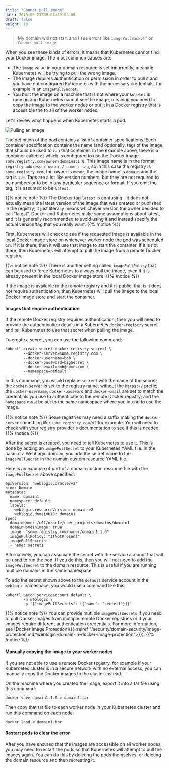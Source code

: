 ```yaml
---
title: "Cannot pull image"
date: 2019-03-23T08:08:19-04:00
draft: false
weight: 10
---
```


> My domain will not start and I see errors like `ImagePullBackoff` or `Cannot pull image`

When you see these kinds of errors, it means that Kubernetes cannot find your Docker image.
The most common causes are:

* The `image` value in your domain resource is set incorrectly, meaning Kubernetes will be
  trying to pull the wrong image.
* The image requires authentication or permission in order to pull it and you have not
  configured Kubernetes with the necessary credentials, for example in an `imagePullSecret`.
* You built the image on a machine that is not where your `kubelet` is running and Kubernetes
  cannot see the image, meaning you need to copy the image to the worker nodes or put it in
  a Docker registry that is accessible the to all of the worker nodes.

Let's review what happens when Kubernetes starts a pod.

![Pulling an image](/weblogic-kubernetes-operator/images/image-pull.png)

The definition of the pod contains a list of container specifications.  Each container
specification contains the name (and optionally, tag) of the image that should be used
to run that container.  In the example above, there is a container called `c1` which is
configured to use the Docker image `some.registry.com/owner/domain1:1.0`.  This image
name is in the format `registry address / owner / name : tag`, so in this case the
registry is `some.registry.com`, the owner is `owner`, the image name is `domain`
and the tag is `1.0`.  Tags are a lot like version numbers, but they are not required
to be numbers or to be in any particular sequence or format.  If you omit the tag, it
is assumed to be `latest`.

{{% notice note %}}
The Docker tag `latest` is confusing - it does not actually mean the latest version of
the image that was created or published in the registry; it just literally means
whichever version the owner decided to call "latest".  Docker and Kubernetes make
some assumptions about latest, and it is generally recommended to avoid using it and instead
specify the actual version/tag that you really want.
{{% /notice %}}

First, Kubernetes will check to see if the requested image is available in the local
Docker image store on whichever worker node the pod was scheduled on.  If it is there,
then it will use that image to start the container.  If it is not there, then Kubernetes
will attempt to pull the image from a remote Docker registry.

{{% notice note %}}
There is another setting called `imagePullPolicy` that can be used to force Kubernetes
to always pull the image, even if it is already present in the local Docker image
store.
{{% /notice %}}

If the image is available in the remote registry and it is public, that is it does not
require authentication, then Kubernetes will pull the image to the local Docker image
store and start the container.

#### Images that require authentication

If the remote Docker registry requires authentication, then you will need to provide
the authentication details in a Kubernetes `docker-registry` secret and tell Kubernetes
to use that secret when pulling the image.

To create a secret, you can use the following command:

```
kubectl create secret docker-registry secret1 \
        --docker-server=some.registry.com \
        --docker-username=bob \
        --docker-password=bigSecret \
        --docker-email=bob@some.com \
        --namespace=default
```

In this command, you would replace `secret1` with the name of the secret; the `docker-server`
is set to the registry name, without the `https://` prefix; the `docker-username`, `docker-password`
and `docker-email` are set to match the credentials you use to authenticate to the remote
Docker registry; and the `namespace` must be set to the same namespace where you intend to
use the image.

{{% notice note %}}
Some registries may need a suffix making the `docker-server` something like `some.registry.com/v2`
for example.  You will need to check with your registry provider's documentation to see if this is needed.
{{% /notice %}}

After the secret is created, you need to tell Kubernetes to use it.  This is done by adding
an `imagePullSecret` to your Kubernetes YAML file.  In the case of a WebLogic domain, you
add the secret name to the `imagePullSecret` in the domain custom resource YAML file.  

Here is an example of part of a domain custom resource file with the `imagePullSecret` above
specified:

```
apiVersion: "weblogic.oracle/v2"
kind: Domain
metadata:
  name: domain1
  namespace: default
  labels:
    weblogic.resourceVersion: domain-v2
    weblogic.domainUID: domain1
spec:
  domainHome: /u01/oracle/user_projects/domains/domain1
  domainHomeInImage: true
  image: "some.registry.com/owner/domain1:1.0"
  imagePullPolicy: "IfNotPresent"
  imagePullSecrets:
  - name: secret1
```

Alternatively, you can associate the secret with the service account that will be used to run
the pod.  If you do this, then you will not need to add the `imagePullSecret` to the domain
resource.  This is useful if you are running multiple domains in the same namespace.

To add the secret shown above to the `default` service account in the `weblogic` namespace, you
would use a command like this:

```
kubectl patch serviceaccount default \
        -n weblogic \
        -p '{"imagePullSecrets": [{"name": "secret1"}]}'
```

{{% notice note %}}
You can provide mutliple `imagePullSecrets` if you need to pull Docker images from multiple
remote Docker registries or if your images require different authentication credentials.
For more information, see [Docker Image Protection]({{<relref "/security/domain-security/image-protection.md#weblogic-domain-in-docker-image-protection">}}).
{{% /notice %}}

#### Manually copying the image to your worker nodes

If you are not able to use a remote Docker registry, for example if your Kubernetes cluster is
in a secure network with no external access, you can manually copy the Docker images to the
cluster instead.

On the machine where you created the image, export it into a tar file using this command:

```
docker save domain1:1.0 > domain1.tar
```

Then copy that tar file to each worker node in your Kubernetes cluster and run this command
on each node:

```
docker load < domain1.tar
```

#### Restart pods to clear the error

After you have ensured that the images are accessible on all worker nodes, you may need to restart
the pods so that Kubernetes will attempt to pull the images again.   You can do this by
deleting the pods themselves, or deleting the domain resource and then recreating it.
